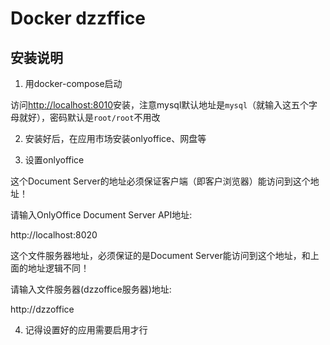 # Docker dzzffice

## 安装说明

1. 用docker-compose启动

访问[http://localhost:8010](http://localhost:8010)安装，注意mysql默认地址是`mysql`（就输入这五个字母就好），密码默认是`root/root`不用改

2. 安装好后，在应用市场安装onlyoffice、网盘等

3. 设置onlyoffice

这个Document Server的地址必须保证客户端（即客户浏览器）能访问到这个地址！

请输入OnlyOffice Document Server API地址:

http://localhost:8020

这个文件服务器地址，必须保证的是Document Server能访问到这个地址，和上面的地址逻辑不同！

请输入文件服务器(dzzoffice服务器)地址:

http://dzzoffice

4. 记得设置好的应用需要启用才行
